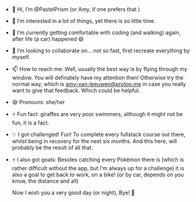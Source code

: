 - 👋 Hi, I’m @PastelPrism (or Amy, if one prefers that )
- 👀 I’m interested in a lot of things, yet there is so little time.
- 🌱 I’m currently getting comfortable with coding (and walking) again, after life (a car) happened 😄
- 💞️ I’m looking to collaborate on... not so fast, first recreate everything by myself. 
- 📫 How to reach me: Well, usually the best way is by flying through my window. You will definately have my attention then! 
      Otherwise try the normal way, which is amy-van-leeuwen@proton.me in case you really want to give that feedback. 
      Which could be helpful. 
- 😄 Pronouns: she/her
- ⚡ Fun fact: giraffes are very poor swimmers, although it might not be fun, it is a fact.
- ✨ I got challenged! Fun! To complete every fullstack course out there, whilst being in recovery for the next six months. 
     And this here, will probably be the result of all that. 
- ⚡ I also got goals: Besides catching every Pokémon there is (which is rather difficult without the app, but I'm always up for a challenge)
                       it is also a goal to get back to work, on a bike! (or by car, depends on you know, the distance and all)  


  Now I wish you a very good day (or night), Bye! 👋

<!---
PastelPrism/PastelPrism is a ✨ special ✨ repository because its `README.md` (this file) appears on your GitHub profile.
You can click the Preview link to take a look at your changes.
--->
